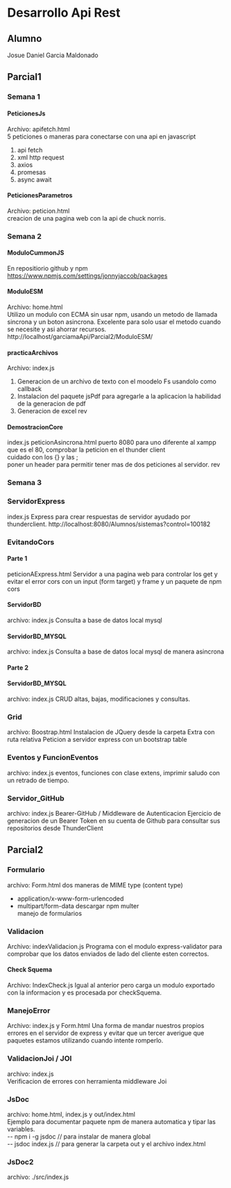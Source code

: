 # Desarrollo Api Rest  

## Alumno
Josue Daniel Garcia Maldonado 

## Parcial1
### Semana 1
#### PeticionesJs
Archivo: apifetch.html  
5 peticiones o maneras para conectarse con una api en javascript
1. api fetch
2. xml http request 
3. axios
4. promesas
5. async await

#### PeticionesParametros
Archivo: peticion.html  
creacion de una pagina web con la api de chuck norris.

### Semana 2
#### ModuloCummonJS
En repositiorio github y npm 
https://www.npmjs.com/settings/jonnyjaccob/packages

#### ModuloESM
Archivo: home.html  
Utilizo un modulo con ECMA sin usar npm, usando un metodo de llamada sincrona y un boton asincrona.
Excelente para solo usar el metodo cuando se necesite y asi ahorrar recursos.  
http://localhost/garciamaApi/Parcial2/ModuloESM/

#### practicaArchivos
Archivo: index.js  
1. Generacion de un archivo de texto con el moodelo Fs usandolo como callback
2. Instalacion del paquete jsPdf para agregarle a la aplicacion la habilidad de la generacion  de pdf
3. Generacion de excel 
rev
#### DemostracionCore
index.js
peticionAsincrona.html
puerto 8080 para uno diferente al xampp que es el 80, comprobar la peticion en el thunder client  
cuidado con los {} y las ;  
poner un header para permitir tener mas de dos peticiones al servidor.
rev


### Semana 3
### ServidorExpress
index.js
Express para crear respuestas de servidor ayudado por thunderclient.
http://localhost:8080/Alumnos/sistemas?control=100182  
### EvitandoCors
#### Parte 1
peticionAExpress.html
Servidor a una pagina web para controlar los get y evitar el error cors con un input (form target) y frame y un paquete de npm cors  

#### ServidorBD 
archivo: index.js
Consulta a base de datos local mysql
#### ServidorBD_MYSQL 
archivo: index.js
Consulta a base de datos local mysql de manera asincrona
#### Parte 2
#### ServidorBD_MYSQL 
archivo: index.js
CRUD altas, bajas, modificaciones y consultas.

### Grid
archivo: Boostrap.html
Instalacion de JQuery desde la carpeta Extra con ruta relativa
Peticion a servidor express con un bootstrap table 

### Eventos y FuncionEventos
archivo: index.js
eventos, funciones con clase extens, imprimir saludo con un retrado de tiempo.

### Servidor_GitHub
archivo: index.js
Bearer-GitHub / Middleware de Autenticacion
Ejercicio de generacion de un Bearer Token en su cuenta de Github
para consultar sus repositorios desde ThunderClient
## Parcial2
### Formulario
archivo: Form.html 
dos maneras de MIME type (content type)  
- application/x-www-form-urlencoded
- multipart/form-data
descargar npm multer  
manejo de formularios  

### Validacion
Archivo: indexValidacion.js
Programa con el modulo express-validator para comprobar que los datos enviados de lado del cliente esten correctos.  

#### Check Squema
Archivo: IndexCheck.js
Igual al anterior pero carga un modulo exportado con la informacion y es procesada por checkSquema.  

### ManejoError
Archivo: index.js y Form.html
Una forma de mandar nuestros propios errores en el servidor de express y evitar que un tercer averigue que paquetes estamos utilizando cuando intente romperlo.  

### ValidacionJoi / JOI
archivo: index.js  
Verificacion de errores con herramienta middleware Joi  

### JsDoc
archivo: home.html, index.js y out/index.html  
Ejemplo para documentar paquete npm de manera automatica y tipar las variables.  
-- npm i -g jsdoc // para instalar de manera global  
-- jsdoc index.js // para generar la carpeta out y el archivo index.html  

### JsDoc2
archivo: ./src/index.js 